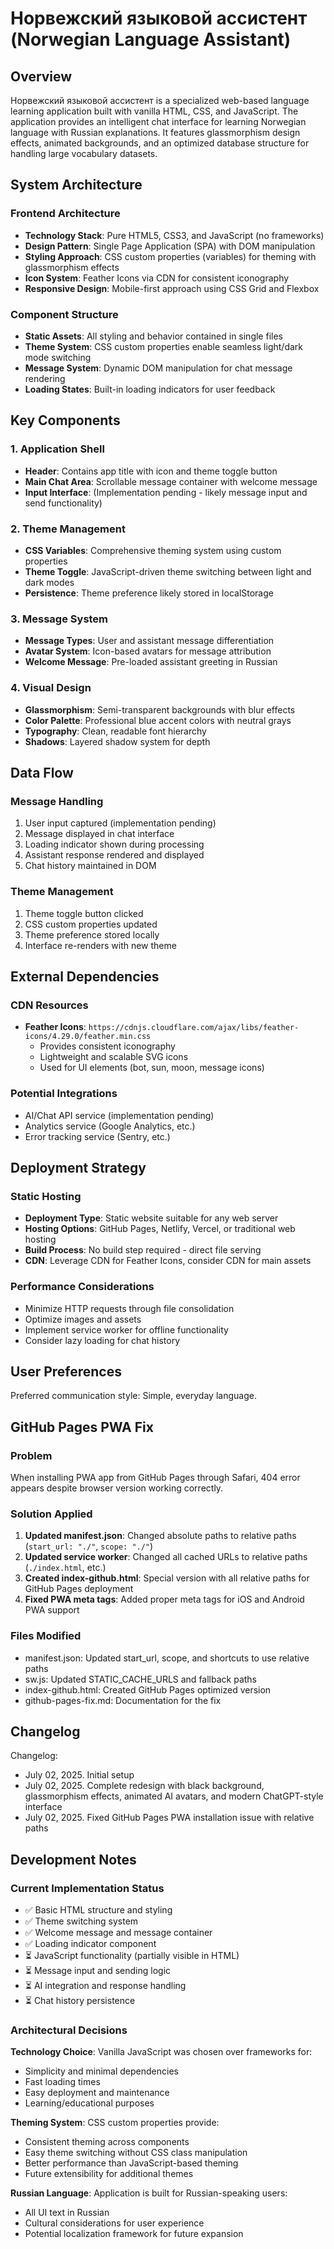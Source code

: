 # Норвежский языковой ассистент (Norwegian Language Assistant)

## Overview

Норвежский языковой ассистент is a specialized web-based language learning application built with vanilla HTML, CSS, and JavaScript. The application provides an intelligent chat interface for learning Norwegian language with Russian explanations. It features glassmorphism design effects, animated backgrounds, and an optimized database structure for handling large vocabulary datasets.

## System Architecture

### Frontend Architecture
- **Technology Stack**: Pure HTML5, CSS3, and JavaScript (no frameworks)
- **Design Pattern**: Single Page Application (SPA) with DOM manipulation
- **Styling Approach**: CSS custom properties (variables) for theming with glassmorphism effects
- **Icon System**: Feather Icons via CDN for consistent iconography
- **Responsive Design**: Mobile-first approach using CSS Grid and Flexbox

### Component Structure
- **Static Assets**: All styling and behavior contained in single files
- **Theme System**: CSS custom properties enable seamless light/dark mode switching
- **Message System**: Dynamic DOM manipulation for chat message rendering
- **Loading States**: Built-in loading indicators for user feedback

## Key Components

### 1. Application Shell
- **Header**: Contains app title with icon and theme toggle button
- **Main Chat Area**: Scrollable message container with welcome message
- **Input Interface**: (Implementation pending - likely message input and send functionality)

### 2. Theme Management
- **CSS Variables**: Comprehensive theming system using custom properties
- **Theme Toggle**: JavaScript-driven theme switching between light and dark modes
- **Persistence**: Theme preference likely stored in localStorage

### 3. Message System
- **Message Types**: User and assistant message differentiation
- **Avatar System**: Icon-based avatars for message attribution
- **Welcome Message**: Pre-loaded assistant greeting in Russian

### 4. Visual Design
- **Glassmorphism**: Semi-transparent backgrounds with blur effects
- **Color Palette**: Professional blue accent colors with neutral grays
- **Typography**: Clean, readable font hierarchy
- **Shadows**: Layered shadow system for depth

## Data Flow

### Message Handling
1. User input captured (implementation pending)
2. Message displayed in chat interface
3. Loading indicator shown during processing
4. Assistant response rendered and displayed
5. Chat history maintained in DOM

### Theme Management
1. Theme toggle button clicked
2. CSS custom properties updated
3. Theme preference stored locally
4. Interface re-renders with new theme

## External Dependencies

### CDN Resources
- **Feather Icons**: `https://cdnjs.cloudflare.com/ajax/libs/feather-icons/4.29.0/feather.min.css`
  - Provides consistent iconography
  - Lightweight and scalable SVG icons
  - Used for UI elements (bot, sun, moon, message icons)

### Potential Integrations
- AI/Chat API service (implementation pending)
- Analytics service (Google Analytics, etc.)
- Error tracking service (Sentry, etc.)

## Deployment Strategy

### Static Hosting
- **Deployment Type**: Static website suitable for any web server
- **Hosting Options**: GitHub Pages, Netlify, Vercel, or traditional web hosting
- **Build Process**: No build step required - direct file serving
- **CDN**: Leverage CDN for Feather Icons, consider CDN for main assets

### Performance Considerations
- Minimize HTTP requests through file consolidation
- Optimize images and assets
- Implement service worker for offline functionality
- Consider lazy loading for chat history

## User Preferences

Preferred communication style: Simple, everyday language.

## GitHub Pages PWA Fix

### Problem
When installing PWA app from GitHub Pages through Safari, 404 error appears despite browser version working correctly.

### Solution Applied
1. **Updated manifest.json**: Changed absolute paths to relative paths (`start_url: "./"`, `scope: "./"`)
2. **Updated service worker**: Changed all cached URLs to relative paths (`./index.html`, etc.)
3. **Created index-github.html**: Special version with all relative paths for GitHub Pages deployment
4. **Fixed PWA meta tags**: Added proper meta tags for iOS and Android PWA support

### Files Modified
- manifest.json: Updated start_url, scope, and shortcuts to use relative paths
- sw.js: Updated STATIC_CACHE_URLS and fallback paths
- index-github.html: Created GitHub Pages optimized version
- github-pages-fix.md: Documentation for the fix

## Changelog

Changelog:
- July 02, 2025. Initial setup
- July 02, 2025. Complete redesign with black background, glassmorphism effects, animated AI avatars, and modern ChatGPT-style interface
- July 02, 2025. Fixed GitHub Pages PWA installation issue with relative paths

## Development Notes

### Current Implementation Status
- ✅ Basic HTML structure and styling
- ✅ Theme switching system
- ✅ Welcome message and message container
- ✅ Loading indicator component
- ⏳ JavaScript functionality (partially visible in HTML)
- ⏳ Message input and sending logic
- ⏳ AI integration and response handling
- ⏳ Chat history persistence

### Architectural Decisions

**Technology Choice**: Vanilla JavaScript was chosen over frameworks for:
- Simplicity and minimal dependencies
- Fast loading times
- Easy deployment and maintenance
- Learning/educational purposes

**Theming System**: CSS custom properties provide:
- Consistent theming across components
- Easy theme switching without CSS class manipulation
- Better performance than JavaScript-based theming
- Future extensibility for additional themes

**Russian Language**: Application is built for Russian-speaking users:
- All UI text in Russian
- Cultural considerations for user experience
- Potential localization framework for future expansion